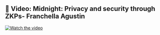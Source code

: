 ## 🎥 Video: Midnight: Privacy and security through ZKPs- Franchella Agustin

[![Watch the video](https://img.youtube.com/vi/xe3prBFoVsA/0.jpg)](https://youtu.be/xe3prBFoVsA)


